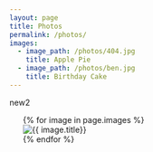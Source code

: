 ```yaml
---
layout: page
title: Photos
permalink: /photos/
images:
  - image_path: /photos/404.jpg
    title: Apple Pie
  - image_path: /photos/ben.jpg
    title: Birthday Cake
---
```


new2

<style type="text/css">
#wrap {
  overflow: hidden;
}
.box {
  width: 50%;
  padding-bottom: 10%;
  position: relative;
  float: left;
}
.innerContent {
  position: absolute;
  left: 1px;
  right: 1px;
  top: 1px;
  bottom: 1px;
  padding: 10px;
}
</style>

<!-- <ul class="photo-gallery">
  {% for image in page.images %}
    <li><img src="{{ image.image_path }}" alt="{{ image.title}}"/></li>
  {% endfor %}
</ul> -->




<ul class="photo-gallery">
<div id="wrap">
  {% for image in page.images %}
  <div id="box">
     <div id="innerContent">
         <li><img src="{{ image.image_path }}" alt="{{ image.title}}"/></li>
     </div>
  </div>
  {% endfor %}
</div>
</ul>
